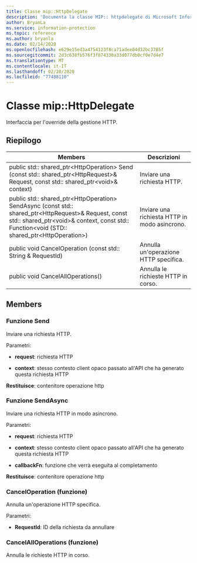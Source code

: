 ```yaml
---
title: Classe mip::HttpDelegate
description: 'Documenta la classe MIP:: httpdelegate di Microsoft Information Protection (MIP) SDK.'
author: BryanLa
ms.service: information-protection
ms.topic: reference
ms.author: bryanla
ms.date: 02/14/2020
ms.openlocfilehash: e629e15ed3a4754123f8ca71adee04d32bc3785f
ms.sourcegitcommit: 2d3c638fb576f3f074330a33d077db0cf0e7d4e7
ms.translationtype: MT
ms.contentlocale: it-IT
ms.lasthandoff: 02/20/2020
ms.locfileid: "77488110"
---
```

# <a name="class-miphttpdelegate"></a>Classe mip::HttpDelegate 
Interfaccia per l'override della gestione HTTP.
  
## <a name="summary"></a>Riepilogo
 Members                        | Descrizioni                                
--------------------------------|---------------------------------------------
public std:: shared_ptr\<HttpOperation\> Send (const std:: shared_ptr\<HttpRequest\>& Request, const std:: shared_ptr\<void\>& context)  |  Inviare una richiesta HTTP.
public std:: shared_ptr\<HttpOperation\> SendAsync (const std:: shared_ptr\<HttpRequest\>& Request, const std:: shared_ptr\<void\>& context, const std:: Function\<void (STD:: shared_ptr\<HttpOperation\>)  |  Inviare una richiesta HTTP in modo asincrono.
public void CancelOperation (const std:: String & RequestId)  |  Annulla un'operazione HTTP specifica.
public void CancelAllOperations()  |  Annulla le richieste HTTP in corso.
  
## <a name="members"></a>Members
  
### <a name="send-function"></a>Funzione Send
Inviare una richiesta HTTP.

Parametri:  
* **request**: richiesta HTTP 


* **context**: stesso contesto client opaco passato all'API che ha generato questa richiesta HTTP



  
**Restituisce**: contenitore operazione http
  
### <a name="sendasync-function"></a>Funzione SendAsync
Inviare una richiesta HTTP in modo asincrono.

Parametri:  
* **request**: richiesta HTTP 


* **context**: stesso contesto client opaco passato all'API che ha generato questa richiesta HTTP 


* **callbackFn**: funzione che verrà eseguita al completamento



  
**Restituisce**: contenitore operazione http
  
### <a name="canceloperation-function"></a>CancelOperation (funzione)
Annulla un'operazione HTTP specifica.

Parametri:  
* **RequestId**: ID della richiesta da annullare


  
### <a name="cancelalloperations-function"></a>CancelAllOperations (funzione)
Annulla le richieste HTTP in corso.